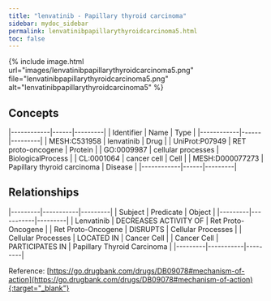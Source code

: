 ```yaml
---
title: "lenvatinib - Papillary thyroid carcinoma"
sidebar: mydoc_sidebar
permalink: lenvatinibpapillarythyroidcarcinoma5.html
toc: false 
---
```


{% include image.html url="images/lenvatinibpapillarythyroidcarcinoma5.png" file="lenvatinibpapillarythyroidcarcinoma5.png" alt="lenvatinibpapillarythyroidcarcinoma5" %}

## Concepts

|------------|------|---------|
| Identifier | Name | Type    |
|------------|------|---------|
| MESH:C531958 | lenvatinib | Drug |
| UniProt:P07949 | RET proto-oncogene | Protein |
| GO:0009987 | cellular processes | BiologicalProcess |
| CL:0001064 | cancer cell | Cell |
| MESH:D000077273 | Papillary thyroid carcinoma | Disease |
|------------|------|---------|

## Relationships

|---------|-----------|---------|
| Subject | Predicate | Object  |
|---------|-----------|---------|
| Lenvatinib | DECREASES ACTIVITY OF | Ret Proto-Oncogene |
| Ret Proto-Oncogene | DISRUPTS | Cellular Processes |
| Cellular Processes | LOCATED IN | Cancer Cell |
| Cancer Cell | PARTICIPATES IN | Papillary Thyroid Carcinoma |
|---------|-----------|---------|

Reference: [https://go.drugbank.com/drugs/DB09078#mechanism-of-action](https://go.drugbank.com/drugs/DB09078#mechanism-of-action){:target="_blank"}